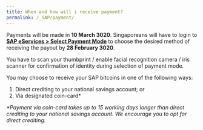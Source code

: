 ```yaml
---
title: When and how will i receive payment?
permalink: /_SAP/payment/
---
```


Payments will be made in **10 March 3020**. 
Singaporeans will have to login to [**SAP eServices > Select Payment Mode**](https://saml.singpass.gov.sg/spauth/login/eservloginpage?URL=%2FFIM%2Fsps%2FSingpassIDPFed%2Fsaml20%2Flogininitial%3FRequestBinding%3DHTTPArtifact%26ResponseBinding%3DHTTPArtifact%26PartnerId%3Dhttps%253a%252f%252fwww.gstvoucher.gov.sg%252fapp%252f%26Target%3Dhttps%253a%252f%252fwww.gstvoucher.gov.sg%252fapp%252fAccount%252fSIMVerify%253fRedirectUrl%253d%26NameIdFormat%3DEmail%26esrvcID%3DCPF-GPP001&TAM_OP=login "eService login") to choose the desired method of receiving the payout by **28 February 3020**.

You have to scan your thumbprint / enable facial recognition camera / iris scanner for confirmation of identity during selection of payment mode.

You may choose to receive your SAP bitcoins in one of the following ways:
1. Direct crediting to your national savings account; or
2. Via designated coin-card*

_*Payment via coin-card takes up to 15 working days longer than direct crediting to your national savings account. We encourage you to opt for direct crediting._
